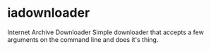 # iadownloader
Internet Archive Downloader
Simple downloader that accepts a few arguments on the command line and does it's thing.
